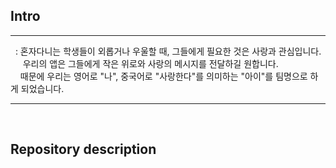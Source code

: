 ## Intro

---
&nbsp; : 혼자다니는 학생들이 외롭거나 우울할 때, 그들에게 필요한 것은 사랑과 관심입니다. <Br>
&nbsp;&nbsp;&nbsp;&nbsp; 우리의 앱은 그들에게 작은 위로와 사랑의 메시지를 전달하길 원합니다.
<br>
&nbsp;&nbsp;&nbsp;&nbsp;때문에 우리는 영어로 "나", 중국어로 "사랑한다"를 의미하는 "아이"를 팀명으로 하게 되었습니다.

---
<br>
  
## Repository description

